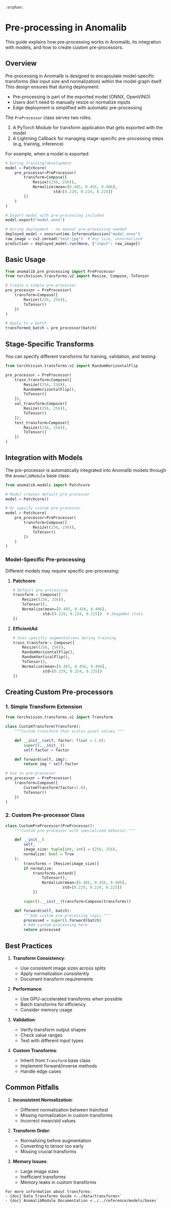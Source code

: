 ```{eval-rst}
:orphan:
```

# Pre-processing in Anomalib

This guide explains how pre-processing works in Anomalib, its integration with models, and how to create custom pre-processors.

## Overview

Pre-processing in Anomalib is designed to encapsulate model-specific transforms (like input size and normalization) within the model graph itself. This design ensures that during deployment:

- Pre-processing is part of the exported model (ONNX, OpenVINO)
- Users don't need to manually resize or normalize inputs
- Edge deployment is simplified with automatic pre-processing

The `PreProcessor` class serves two roles:

1. A PyTorch Module for transform application that gets exported with the model
2. A Lightning Callback for managing stage-specific pre-processing steps (e.g, training, inference)

For example, when a model is exported:

```python
# During training/development
model = Patchcore(
    pre_processor=PreProcessor(
        transform=Compose([
            Resize((256, 256)),
            Normalize(mean=[0.485, 0.456, 0.406],
                     std=[0.229, 0.224, 0.225])
        ])
    )
)

# Export model with pre-processing included
model.export("model.onnx")

# During deployment - no manual pre-processing needed
deployed_model = onnxruntime.InferenceSession("model.onnx")
raw_image = cv2.imread("test.jpg")  # Any size, unnormalized
prediction = deployed_model.run(None, {"input": raw_image})
```

## Basic Usage

```python
from anomalib.pre_processing import PreProcessor
from torchvision.transforms.v2 import Resize, Compose, ToTensor

# Create a simple pre-processor
pre_processor = PreProcessor(
    transform=Compose([
        Resize((256, 256)),
        ToTensor()
    ])
)

# Apply to a batch
transformed_batch = pre_processor(batch)
```

## Stage-Specific Transforms

You can specify different transforms for training, validation, and testing:

```python
from torchvision.transforms.v2 import RandomHorizontalFlip

pre_processor = PreProcessor(
    train_transform=Compose([
        Resize((256, 256)),
        RandomHorizontalFlip(),
        ToTensor()
    ]),
    val_transform=Compose([
        Resize((256, 256)),
        ToTensor()
    ]),
    test_transform=Compose([
        Resize((256, 256)),
        ToTensor()
    ])
)
```

## Integration with Models

The pre-processor is automatically integrated into Anomalib models through the `AnomalibModule` base class:

```python
from anomalib.models import Patchcore

# Model creates default pre-processor
model = Patchcore()

# Or specify custom pre-processor
model = Patchcore(
    pre_processor=PreProcessor(
        transform=Compose([
            Resize((256, 256)),
            ToTensor()
        ])
    )
)
```

### Model-Specific Pre-processing

Different models may require specific pre-processing:

1. **Patchcore**:

   ```python
   # Default pre-processing
   transform = Compose([
       Resize((256, 256)),
       ToTensor(),
       Normalize(mean=[0.485, 0.456, 0.406],
                std=[0.229, 0.224, 0.225])  # ImageNet stats
   ])
   ```

2. **EfficientAd**:

   ```python
   # Uses specific augmentations during training
   train_transform = Compose([
       Resize((256, 256)),
       RandomHorizontalFlip(),
       RandomVerticalFlip(),
       ToTensor(),
       Normalize(mean=[0.485, 0.456, 0.406],
                std=[0.229, 0.224, 0.225])
   ])
   ```

## Creating Custom Pre-processors

### 1. Simple Transform Extension

```python
from torchvision.transforms.v2 import Transform

class CustomTransform(Transform):
    """Custom transform that scales pixel values."""

    def __init__(self, factor: float = 1.0):
        super().__init__()
        self.factor = factor

    def forward(self, img):
        return img * self.factor

# Use in pre-processor
pre_processor = PreProcessor(
    transform=Compose([
        CustomTransform(factor=2.0),
        ToTensor()
    ])
)
```

### 2. Custom Pre-processor Class

```python
class CustomPreProcessor(PreProcessor):
    """Custom pre-processor with specialized behavior."""

    def __init__(
        self,
        image_size: tuple[int, int] = (256, 256),
        normalize: bool = True
    ):
        transforms = [Resize(image_size)]
        if normalize:
            transforms.extend([
                ToTensor(),
                Normalize(mean=[0.485, 0.456, 0.406],
                         std=[0.229, 0.224, 0.225])
            ])

        super().__init__(transform=Compose(transforms))

    def forward(self, batch):
        """Add custom pre-processing logic."""
        processed = super().forward(batch)
        # Add custom processing here
        return processed
```

## Best Practices

1. **Transform Consistency**:

   - Use consistent image sizes across splits
   - Apply normalization consistently
   - Document transform requirements

2. **Performance**:

   - Use GPU-accelerated transforms when possible
   - Batch transforms for efficiency
   - Consider memory usage

3. **Validation**:

   - Verify transform output shapes
   - Check value ranges
   - Test with different input types

4. **Custom Transforms**:
   - Inherit from `Transform` base class
   - Implement forward/inverse methods
   - Handle edge cases

## Common Pitfalls

1. **Inconsistent Normalization**:

   - Different normalization between train/test
   - Missing normalization in custom transforms
   - Incorrect mean/std values

2. **Transform Order**:

   - Normalizing before augmentation
   - Converting to tensor too early
   - Missing crucial transforms

3. **Memory Issues**:
   - Large image sizes
   - Inefficient transforms
   - Memory leaks in custom transforms

```{seealso}
For more information about transforms:
- {doc}`Data Transforms Guide <../data/transforms>`
- {doc}`AnomalibModule Documentation <../../reference/models/base>`
```

